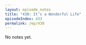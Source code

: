 ```yaml
---
layout: episode_notes
title: "430: It’s a Wonderful Life"
episodeIndex: 433
permalink: /ep/430
---
```

No notes yet.

